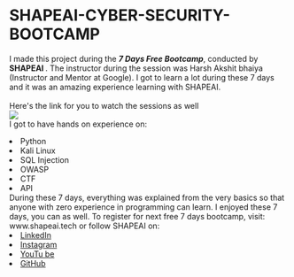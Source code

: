 # SHAPEAI-CYBER-SECURITY-BOOTCAMP
I made this project during the **_7 Days Free Bootcamp_**, conducted by <b> SHAPEAI
</b>.
The instructor during the session was Harsh Akshit bhaiya (Instructor and Mentor at Google). I got to
learn a lot during these 7 days and it was an amazing experience learning with SHAPEAI.
<br><br>Here's the link for you to watch the sessions as well<br>
<a href="https://youtube.com/playlist?list=PL7zl8TDRnbuljbDX-DamOSa2h97499sP4"> <img src="https://i.ytimg.com/vi/yZeJTQXvA-I/hqdefault.jpg?sqp=-oaymwEXCNACELwBSFryq4qpAwkIARUAAIhCGAE=&rs=AOn4CLD4_AZeW0kkp6ve41_hVURZE1wSWQ"> </a>
<br>I got to have hands on experience on:
<li>Python
<li>Kali Linux
<li>SQL Injection
<li>OWASP
<li>CTF
<li>API
<br>During these 7 days, everything was explained from the very basics so that
anyone with zero experience in programming can learn.
I enjoyed these 7 days, you can as well. To register for next free 7 days bootcamp, visit:
www.shapeai.tech
or follow SHAPEAI on:
<li><a href=
"https://in.linkedin.com/company/shapeai">LinkedIn</a>
<li><a href=
"https://www.instagram.com/shape.ai/?hl=en">Instagram</a>
<li><a
href=
"https://www.youtube.com/channel/UCTUvDLTW9meuDXWcbmISPdA">YouTu
be</a>
<li><a href=
"https://github.com/shapeai">GitHub</a>
